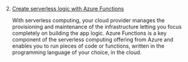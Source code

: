 2. [Create serverless logic with Azure Functions](https://docs.microsoft.com/en-gb/learn/modules/create-serverless-logic-with-azure-functions/)

    With serverless computing, your cloud provider manages the provisioning and maintenance of the infrastructure letting you focus completely on building the app logic. Azure Functions is a key component of the serverless computing offering from Azure and enables you to run pieces of code or functions, written in the programming language of your choice, in the cloud.
